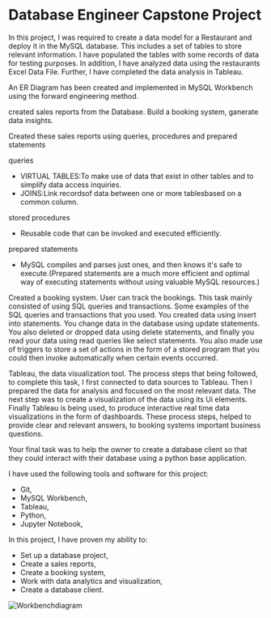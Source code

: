# Database Engineer Capstone Project

In this project, I was required to create a data model for a Restaurant and deploy it in the MySQL database. This includes a set of tables to store relevant information. I have populated the tables with some records of data for testing purposes. In addition, I have analyzed data using the restaurants Excel Data File. Further, I have completed the data analysis in Tableau.

An ER Diagram has been created and implemented in MySQL Workbench using the forward engineering method.

created sales reports from the Database. Build a booking system, ganerate data insights.

Created these sales reports using queries, procedures and prepared statements

queries 
- VIRTUAL TABLES:To make use of data that exist in other tables and to simplify data access inquiries.
- JOINS:Link recordsof data between one or more tablesbased on a common column. 

stored procedures 
- Reusable code that can be invoked and executed efficiently. 

prepared statements 
- MySQL compiles and parses just ones, and then knows it's safe to execute.(Prepared statements are a much more efficient and optimal way of executing statements without using valuable MySQL resources.) 

<!-- Another task you assisted Little Lemon with involved building a table booking system in their database that they could use to keep track of guests visiting the restaurant. This task mainly consisted of using SQL queries and transactions. -->

Created a booking system. User can track the bookings. This task mainly consisted of using SQL queries and transactions. Some examples of the SQL queries and transactions that you used. You created data using insert into statements. You change data in the database using update statements. You also deleted or dropped data using delete statements, and finally you read your data using read queries like select statements. You also made use of triggers to store a set of actions in the form of a stored program that you could then invoke automatically when certain events occurred.

Tableau, the data visualization tool. The process steps that being followed, to complete this task, I first connected to data sources to Tableau. Then I prepared the data for analysis and focused on the most relevant data. The next step was to create a visualization of the data using its Ui elements. Finally Tableau is being used, to produce interactive real time data visualizations in the form of dashboards. These process steps, helped to provide clear and relevant answers, to booking systems important business questions. 

Your final task was to help the owner to create a database client so that they could interact with their database using a python base application. 


I have used the following tools and software for this project:

* Git,
* MySQL Workbench,
* Tableau,
* Python,
* Jupyter Notebook,

In this project, I have proven my ability to:

* Set up a database project,
* Create a sales reports,
* Create a booking system,
* Work with data analytics and visualization,
* Create a database client.

![Workbenchdiagram](https://github.com/batuhan6/db-capstone-project/assets/32600613/11a295c7-561a-45f2-8cda-d7877bd28ee7)
